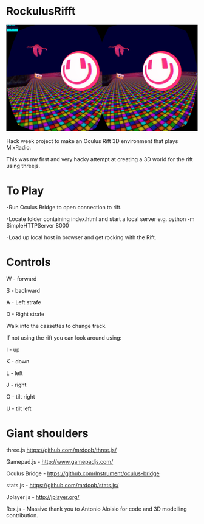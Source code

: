 RockulusRifft
=============

![Rockulus rifft](https://github.com/Almerc/RockulusRifft/blob/master/screenshots/Screenshot1.png)

Hack week project to make an Oculus Rift 3D environment that plays MixRadio.

This was my first and very hacky attempt at creating a 3D world for the rift using threejs.

To Play
=======

-Run Oculus Bridge to open connection to rift.

-Locate folder containing index.html and start a local server e.g. python -m SimpleHTTPServer 8000

-Load up local host in browser and get rocking with the Rift.


Controls
========
W - forward

S - backward

A - Left strafe

D - Right strafe

Walk into the cassettes to change track.

If not using the rift you can look around using:

I - up

K - down

L - left

J - right

O - tilt right

U - tilt left

Giant shoulders
===============
three.js  https://github.com/mrdoob/three.js/

Gamepad.js - http://www.gamepadjs.com/

Oculus Bridge - https://github.com/Instrument/oculus-bridge

stats.js - https://github.com/mrdoob/stats.js/

Jplayer js - http://jplayer.org/

Rex.js - Massive thank you to Antonio Aloisio for code and 3D modelling contribution.
